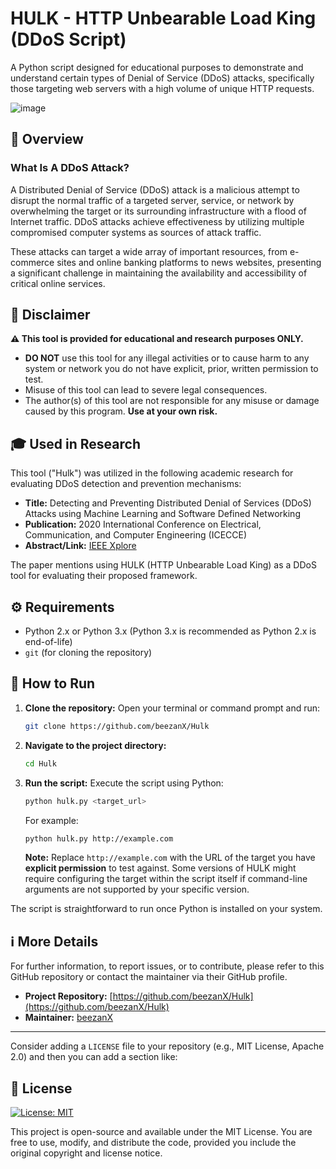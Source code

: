 # HULK - HTTP Unbearable Load King (DDoS Script)

A Python script designed for educational purposes to demonstrate and understand certain types of Denial of Service (DDoS) attacks, specifically those targeting web servers with a high volume of unique HTTP requests.

![image](https://github.com/user-attachments/assets/94eedd89-ba93-44c5-bf5e-537e41682d04)


## 📜 Overview

### What Is A DDoS Attack?

A Distributed Denial of Service (DDoS) attack is a malicious attempt to disrupt the normal traffic of a targeted server, service, or network by overwhelming the target or its surrounding infrastructure with a flood of Internet traffic. DDoS attacks achieve effectiveness by utilizing multiple compromised computer systems as sources of attack traffic.

These attacks can target a wide array of important resources, from e-commerce sites and online banking platforms to news websites, presenting a significant challenge in maintaining the availability and accessibility of critical online services.

## 🚨 Disclaimer

**⚠️ This tool is provided for educational and research purposes ONLY.**

*   **DO NOT** use this tool for any illegal activities or to cause harm to any system or network you do not have explicit, prior, written permission to test.
*   Misuse of this tool can lead to severe legal consequences.
*   The author(s) of this tool are not responsible for any misuse or damage caused by this program. **Use at your own risk.**

## 🎓 Used in Research

This tool ("Hulk") was utilized in the following academic research for evaluating DDoS detection and prevention mechanisms:

*   **Title:** Detecting and Preventing Distributed Denial of Services (DDoS) Attacks using Machine Learning and Software Defined Networking
*   **Publication:** 2020 International Conference on Electrical, Communication, and Computer Engineering (ICECCE)
*   **Abstract/Link:** [IEEE Xplore](https://ieeexplore.ieee.org/stamp/stamp.jsp?arnumber=9177002)

The paper mentions using HULK (HTTP Unbearable Load King) as a DDoS tool for evaluating their proposed framework.

## ⚙️ Requirements

*   Python 2.x or Python 3.x (Python 3.x is recommended as Python 2.x is end-of-life)
*   `git` (for cloning the repository)

## 🚀 How to Run

1.  **Clone the repository:**
    Open your terminal or command prompt and run:
    ```bash
    git clone https://github.com/beezanX/Hulk
    ```

2.  **Navigate to the project directory:**
    ```bash
    cd Hulk
    ```

3.  **Run the script:**
    Execute the script using Python:
    ```bash
    python hulk.py <target_url>
    ```
    For example:
    ```bash
    python hulk.py http://example.com
    ```
    **Note:** Replace `http://example.com` with the URL of the target you have **explicit permission** to test against. Some versions of HULK might require configuring the target within the script itself if command-line arguments are not supported by your specific version.

The script is straightforward to run once Python is installed on your system.

## ℹ️ More Details

For further information, to report issues, or to contribute, please refer to this GitHub repository or contact the maintainer via their GitHub profile.

*   **Project Repository:** [https://github.com/beezanX/Hulk](https://github.com/beezanX/Hulk)
*   **Maintainer:** [beezanX](https://github.com/beezanX)

---

Consider adding a `LICENSE` file to your repository (e.g., MIT License, Apache 2.0) and then you can add a section like:

## 📄 License 
[![License: MIT](https://img.shields.io/badge/License-MIT-yellow.svg)](https://opensource.org/licenses/MIT)

This project is open-source and available under the MIT License. You are free to use, modify, and distribute the code, provided you include the original copyright and license notice.
